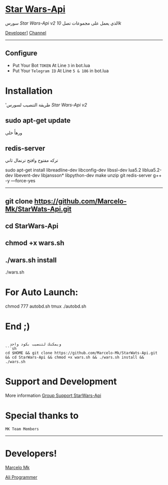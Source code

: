 # [Star Wars-Api](https://t.me/star_wars)
سورس *Star Wars-Api v2* 
الذي يعمل على مجموعات تصل *10k* 

[Developer](http:/t.me/iidii)]
[Channel](https://t.me/mk_team)

* * *

## Configure

* Put Your Bot `TOKEN` At Line `3` in bot.lua
* Put Your `Telegram ID` At Line `5 & 186` in bot.lua

# Installation
'طريقة التنصيب لسورس *Star Wars-Api v2*

sudo apt-get update 
------------------
ورهأَ خلي  

redis-server
---------------
تركه مفتوح وافتح ترنمال ثاني


sudo apt-get install libreadline-dev libconfig-dev libssl-dev lua5.2 liblua5.2-dev libevent-dev libjansson* libpython-dev make unzip git redis-server g++ -y —force-yes

----------------

git clone https://github.com/Marcelo-Mk/StarWats-Api.git
-----------
cd StarWars-Api
--------
chmod +x wars.sh
----------
./wars.sh install
---------

./wars.sh 


# For Auto Launch:
chmod 777 autobd.sh
tmux
./autobd.sh
# End ;)
```

  ويمكنك لتنصيب بكود واحد
```sh
cd $HOME && git clone https://github.com/Marcelo-Mk/StarWats-Api.git && cd StarWars-Api && chmod +x wars.sh && ./wars.sh install && ./wars.sh
```


# Support and Development

More information [Group Support StarWars-Api](https://t.me/joinchat/Fhz2t0IcBHGXM3_-5QNDvA)

# Special thanks to

`MK Team Members`

* * *

# Developers!

[Marcelo Mk](https://t.me/iidii)

[Ali Programmer](https://t.me/xDrrr)


